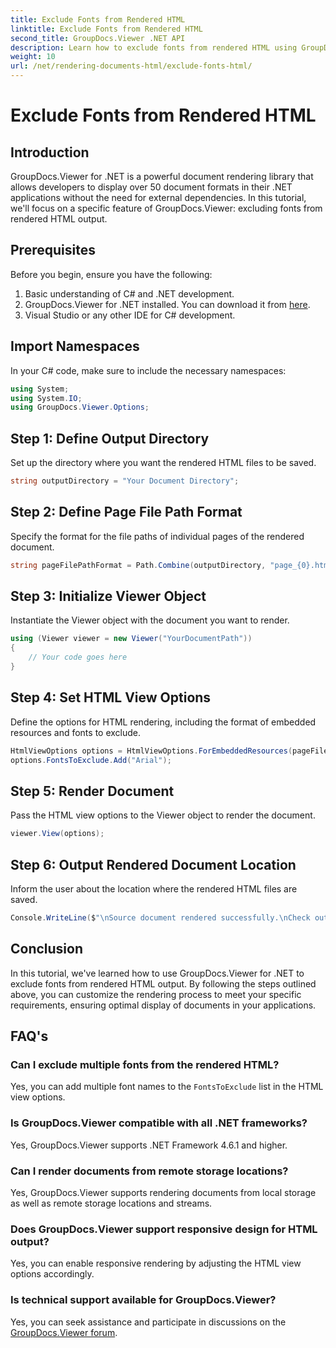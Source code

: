 ```yaml
---
title: Exclude Fonts from Rendered HTML
linktitle: Exclude Fonts from Rendered HTML
second_title: GroupDocs.Viewer .NET API
description: Learn how to exclude fonts from rendered HTML using GroupDocs.Viewer for .NET. Follow this step-by-step guide for seamless document display.
weight: 10
url: /net/rendering-documents-html/exclude-fonts-html/
---
```


# Exclude Fonts from Rendered HTML

## Introduction
GroupDocs.Viewer for .NET is a powerful document rendering library that allows developers to display over 50 document formats in their .NET applications without the need for external dependencies. In this tutorial, we'll focus on a specific feature of GroupDocs.Viewer: excluding fonts from rendered HTML output. 
## Prerequisites
Before you begin, ensure you have the following:
1. Basic understanding of C# and .NET development.
2. GroupDocs.Viewer for .NET installed. You can download it from [here](https://releases.groupdocs.com/viewer/net/).
3. Visual Studio or any other IDE for C# development.

## Import Namespaces
In your C# code, make sure to include the necessary namespaces:
```csharp
using System;
using System.IO;
using GroupDocs.Viewer.Options;
```

## Step 1: Define Output Directory
Set up the directory where you want the rendered HTML files to be saved.
```csharp
string outputDirectory = "Your Document Directory";
```
## Step 2: Define Page File Path Format
Specify the format for the file paths of individual pages of the rendered document.
```csharp
string pageFilePathFormat = Path.Combine(outputDirectory, "page_{0}.html");
```
## Step 3: Initialize Viewer Object
Instantiate the Viewer object with the document you want to render.
```csharp
using (Viewer viewer = new Viewer("YourDocumentPath"))
{
    // Your code goes here
}
```
## Step 4: Set HTML View Options
Define the options for HTML rendering, including the format of embedded resources and fonts to exclude.
```csharp
HtmlViewOptions options = HtmlViewOptions.ForEmbeddedResources(pageFilePathFormat);
options.FontsToExclude.Add("Arial");
```
## Step 5: Render Document
Pass the HTML view options to the Viewer object to render the document.
```csharp
viewer.View(options);
```
## Step 6: Output Rendered Document Location
Inform the user about the location where the rendered HTML files are saved.
```csharp
Console.WriteLine($"\nSource document rendered successfully.\nCheck output in {outputDirectory}.");
```

## Conclusion
In this tutorial, we've learned how to use GroupDocs.Viewer for .NET to exclude fonts from rendered HTML output. By following the steps outlined above, you can customize the rendering process to meet your specific requirements, ensuring optimal display of documents in your applications.
## FAQ's
### Can I exclude multiple fonts from the rendered HTML?
Yes, you can add multiple font names to the `FontsToExclude` list in the HTML view options.
### Is GroupDocs.Viewer compatible with all .NET frameworks?
Yes, GroupDocs.Viewer supports .NET Framework 4.6.1 and higher.
### Can I render documents from remote storage locations?
Yes, GroupDocs.Viewer supports rendering documents from local storage as well as remote storage locations and streams.
### Does GroupDocs.Viewer support responsive design for HTML output?
Yes, you can enable responsive rendering by adjusting the HTML view options accordingly.
### Is technical support available for GroupDocs.Viewer?
Yes, you can seek assistance and participate in discussions on the [GroupDocs.Viewer forum](https://forum.groupdocs.com/c/viewer/9).
